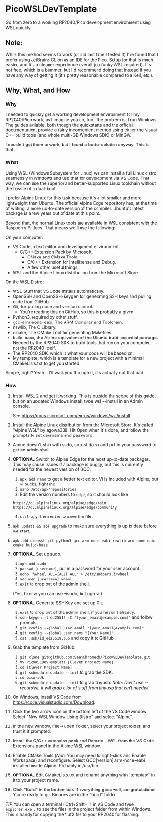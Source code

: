 # PicoWSLDevTemplate
Go from zero to a working RP2040/Pico development environment using WSL quickly.

## Note:
While this method seems to work (or did last time I tested it) I've found that I prefer using JetBrains CLion as an IDE for the Pico.  Setup for that is much easier, and it's a cleaner experience overall (no funky WSL required).  It's not free, which is a bummer, but I'd recommend doing that instead if you have any way of getting it (it's pretty reasonable compared to a Keil, etc.).

## Why, What, and How
### Why
I needed to quickly get a working development environment for my RP2040/Pico work, as I imagine you do, too.  The problem is, I run Windows.  The guides avilable, both though the quickstarts and the official documentation, provide a fairly inconvenient method using either the Visual C++ build tools (and whole multi-GB Windows SDK) or MinGW.

I couldn't get them to work, but I found a better solution anyway.  This is that.

### What
Using WSL (Windows Subsystem for Linux) we can install a full Linux distro seamlessly in Windows and use that for development via VS Code.  That way, we can use the superior and better-supported Linux toolchain without the hassle of a dual-boot.

I prefer Alpine Linux for this task because it's a lot smaller and more lightweight than Ubuntu.  The official Alpine Edge repository has, at the time of writing, a more up-to-date version of the compiler.  Ubuntu's latest package is a few years out of date at this point.

Beyond that, the normal Linux tools are available in WSL consistent with the Raspberry Pi docs.  That means we'll use the following:

On your computer:
- VS Code, a text editor and development environment.
   - C/C++ Extension Pack by Microsoft.
     - CMake and CMake Tools.
     - C/C++ Extension for Intellisense and Debug.
     - A few other useful things.
- WSL and the Alpine Linux distribution from the Microsoft Store.
  
On the WSL Distro:
- WSL Stuff that VS Code installs automatically.
- OpenSSH and OpenSSH-Keygen for generating SSH keys and pulling code from GitHub.
- Git, for pulling code and version control.
  - You're reading this on GitHub, so this is probably a given.
- Python3, required by other stuff.
- gcc-arm-none-eabi, The ARM Compiler and Toolchain.
- newlib, The C Library.
- cmake, The CMake Tool for generating Makefiles.
- build-base, the Alpine equivalent of the Ubuntu build-essential package.  Needed by the RP2040 SDK to build tools that run on your computer, not the RP2040 itself.
- The RP2040 SDK, which is what your code will be based on.
- My template, which is a template for a new project with a minimal CMakeLists.txt to get you started.

Simple, right?  Yeah...  I'll walk you through it, it's actually not that bad.

### How
1. Install WSL 2 and get it working.  This is outside the scope of this guide, but on an updated Windows install, type wsl --install in an Admin console.

    See https://docs.microsoft.com/en-us/windows/wsl/install

2. Install the Alpine Linux distribution from the Microsoft Store.  It's called "Alpine WSL" by agowa338.  Hit Open when it's done, and follow the prompts to set username and password.

3. Alpine doesn't ship with sudo, so just do `su` and put in your password to get an admin shell.

4. **OPTIONAL** Switch to Alpine Edge for the most up-to-date packages. This may cause issues if a package is buggy, but this is currently needed for the newest version of GCC.  
   1. `apk add nano` to get a better text editor.  Vi is included with Alpine, but vi sucks, fight me.
   2. `nano /etc/apk/repositories`
   3. Edit the version numbers to `edge`, so it should look like 
   ```
   https://dl.alpinelinux.org/alpine/edge/main
   https://dl.alpinelinux.org/alpine/edge/community
   ```
   4. `ctrl-x`, `y`, then `enter` to save the file.

5. `apk update && apk upgrade` to make sure everything is up to date before we start.
   
6. `apk add openssh git python3 gcc-arm-none-eabi newlib-arm-none-eabi cmake build-base`

7.  **OPTIONAL** Set up sudo.
    1. `apk add sudo`
    2. `passwd [username]`, put in a password for your user account.
    3. `echo '%wheel ALL=(ALL) ALL' > /etc/sudoers.d/wheel`
    4. `adduser [username] wheel`
    5. `exit` to drop out of the admin shell.

    (Yes, I know you can use visudo, but ugh vi.)

8.  **OPTIONAL** Generate SSH Key and set up Git.

    1. `exit` to drop out of the admin shell, if you haven't already.
    2. `ssh-keygen -t ed25519 -C "[your_email@example.com]"` and follow prompts.
    3. `git config --global user.email "[your_email@example.com]"`
    4. `git config --global user.name "[Your Name]"`
    5. `cat .ssh/id_ed25519.pub` and copy it to GitHub.
   
9. Grab the template from GitHub.

   1.  `git clone git@github.com:SeanChromech/PicoWSLDevTemplate.git`
   2.  `mv PicoWSLDevTemplate [Clever Project Name]`
   3.  `cd [Clever Project Name]`
   4.  `git submodule update --init` to grab the SDK.
   5.  `cd pico-sdk`
   6.  `git submodule update --init` to grab tinyusb.  *Note: Don't use --recursive, it will grab a lot of stuff from tinyusb that isn't needed.*

10. On Windows, install VS Code from https://code.visualstudio.com/Download.
    
11. Click the two arrow icon on the bottom left of the VS Code window.  Select "New WSL Window Using Distro" and select "Alpine".
    
12. In the new window, File->Open Folder, select your project folder, and trust it if prompted.

13. Install the C/C++ extension pack and Remote - WSL from the VS Code Extensions panel in the Alpine WSL window.

14. Enable CMake Tools (*Note* You may need to right-click and Enable Workspace) and reconfigure.  Select GCC[version] arm-none-eabi installed inside Alpine.  Probably in /usr/bin.

15. **OPTIONAL** Edit CMakeLists.txt and rename anything with "template" in it to your project name.

16. Click "Build" in the bottom bar.  If everything goes well, congratulations!  You're ready to go.  Binaries are in the "build" folder.  
    
*TIP* You can open a terminal ( Ctrl+Shift+\` ) in VS Code and type `explorer.exe .` to see the files in the project folder from within Windows.  This is handy for copying the *.uf2 file to your RP2040 for flashing.

